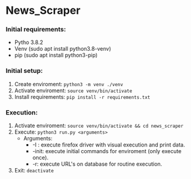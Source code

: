 # News_Scraper
### Initial requirements:
* Pytho 3.8.2
* Venv (sudo apt install python3.8-venv)
* pip (sudo apt install python3-pip)

### Initial setup:
1. Create enviroment:    `python3 -m venv ./venv`
2. Activate enviroment:  `source venv/bin/activate`
3. Install requirements: `pip install -r requirements.txt`

### Execution:
1. Activate enviroment:  `source venv/bin/activate && cd news_scraper`
2. Execute: `python3 run.py <arguments>`
	* Arguments:
		* -I <URL>: execute firefox driver with visual execution and print data.
		* -init: execute initial commands for enviroment (only execute once).
		* -r: execute URL's on database for routine execution.
3. Exit: `deactivate`
